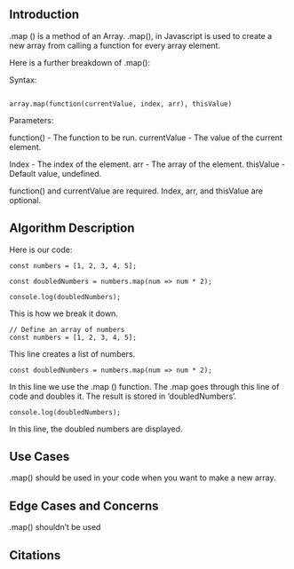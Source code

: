 
Introduction
----------------
.map () is a method of an Array. .map(), in Javascript is used to create a new array from calling a function for every array element.

Here is a further breakdown of .map():

Syntax:

````

array.map(function(currentValue, index, arr), thisValue)

````

Parameters:

function() - The function to be run.
currentValue - The value of the current element.

Index - The index of the element.
arr - The array of the element.
thisValue - Default value, undefined. 

function() and currentValue are required. Index, arr, and thisValue are optional.


Algorithm Description
----------------
Here is our code:

````
const numbers = [1, 2, 3, 4, 5];

const doubledNumbers = numbers.map(num => num * 2);

console.log(doubledNumbers);

````

This is how we break it down.

````
// Define an array of numbers
const numbers = [1, 2, 3, 4, 5];
````
This line creates a list of numbers.

````
const doubledNumbers = numbers.map(num => num * 2);
````
In this line we use the .map () function. The .map goes through this line of code and doubles it. The result is stored in ‘doubledNumbers’.


````
console.log(doubledNumbers);

````
In this line, the doubled numbers are displayed.

Use Cases
----------------
.map() should be used in your code when you want to make a new array. 

Edge Cases and Concerns
----------------
.map() shouldn’t be used

Citations
-------------




